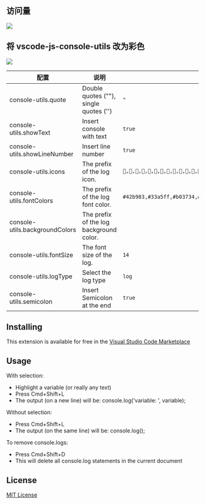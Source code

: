## 访问量
![](https://counter.anyask.dev/zxpzdtom/vscode-js-console-utils)

## 将 vscode-js-console-utils 改为彩色

![](https://user-gold-cdn.xitu.io/2019/5/26/16af354bd6907bcc?imageView2/0/w/1280/h/960/format/webp/ignore-error/1)

| 配置                           | 说明                                    | 默认值                                                                                                                                                                |
| ------------------------------ | --------------------------------------- | --------------------------------------------------------------------------------------------------------------------------------------------------------------------- |
| console-utils.quote            | Double quotes (""), single quotes ('')  | `"`                                                                                                                                                                   |
| console-utils.showText         | Insert console with text                | `true`                                                                                                                                                                |
| console-utils.showLineNumber   | Insert line number                      | `true`                                                                                                                                                                |
| console-utils.icons            | The prefix of the log icon.             | `🍏,🍎,🍐,🍊,🍋,🍌,🍉,🍇,🍓,🍒,🍑,🥥,🥝,🍅,🍆,🥑,🥒,🌶,🌽,🥕,🥔,🥐,🍞,🥖,🧀,🥚,🥓,🍖,🌭,🍔,🍕,🥪,🌮,🍣,🥟,🍤,🍢,🍡,🍧,🍰,🎂,🍭,🍬,🍫,🍿,🍩,🍪,🌰,🍯,🥛,🥤,🍺,🍻,🍷,🥃` |
| console-utils.fontColors       | The prefix of the log font color.       | `#42b983,#33a5ff,#b03734,#2eafb0,#6ec1c2,#ed9ec7,#fca650,#3f7cff,#93c0a4,#ea7e5c,#f5ce50,#465975,#ffdd4d,#7f2b82,#4fff4B,#e41a6a`                                     |
| console-utils.backgroundColors | The prefix of the log background color. |                                                                                                                                                                       |
| console-utils.fontSize         | The font size of the log.               | `14`                                                                                                                                                                  |
| console-utils.logType          | Select the log type                     | `log`                                                                                                                                                                 |
| console-utils.semicolon        | Insert Semicolon at the end                           | `true`                                                                                                                                                               |

## Installing

This extension is available for free in the [Visual Studio Code Marketplace](https://marketplace.visualstudio.com/items?itemName=whtouche.vscode-js-console-utils)

## Usage

With selection:

- Highlight a variable (or really any text)
- Press Cmd+Shift+L
- The output (on a new line) will be: console.log('variable: ', variable);

Without selection:

- Press Cmd+Shift+L
- The output (on the same line) will be: console.log();

To remove console.logs:

- Press Cmd+Shift+D
- This will delete all console.log statements in the current document

## License

[MIT License](LICENSE)
